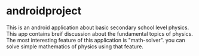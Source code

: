 # androidproject
This is an android application about basic secondary school level physics. This app contains breif discussion about the fundamental topics of physics.
The most interesting feature of this application is "math-solver".
you can solve simple mathematics of physics using that feature.
